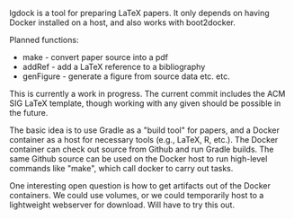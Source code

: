 lgdock is a tool for preparing LaTeX papers. It only depends on having Docker installed on a host, and also works with boot2docker.

Planned functions:
* make - convert paper source into a pdf
* addRef - add a LaTeX reference to a bibliography
* genFigure - generate a figure from source data
etc. etc.

This is currently a work in progress. The current commit includes the ACM SIG LaTeX template, though working with
any given should be possible in the future.

The basic idea is to use Gradle as a "build tool" for papers, and a Docker container as a host
for necessary tools (e.g., LaTeX, R, etc.). The Docker container can check out source from Github and run Gradle
builds. The same Github source can be used on the Docker host to run high-level commands like "make", which call
docker to carry out tasks.

One interesting open question is how to get artifacts out of the Docker containers. We could use volumes,
or we could temporarily host to a lightweight webserver for download. Will have to try this out.
